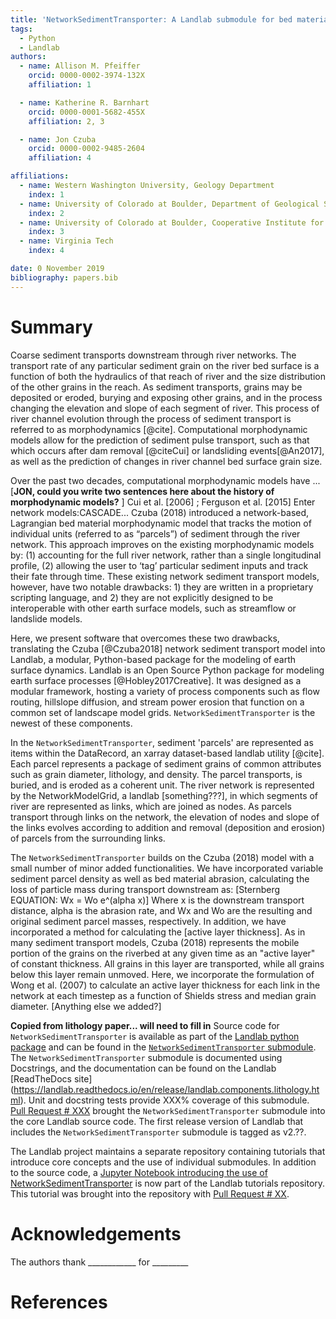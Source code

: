 ```yaml
---
title: 'NetworkSedimentTransporter: A Landlab submodule for bed material transport through river networks'
tags:
  - Python
  - Landlab
authors:
  - name: Allison M. Pfeiffer
    orcid: 0000-0002-3974-132X
    affiliation: 1

  - name: Katherine R. Barnhart
    orcid: 0000-0001-5682-455X
    affiliation: 2, 3

  - name: Jon Czuba
    orcid: 0000-0002-9485-2604
    affiliation: 4

affiliations:
  - name: Western Washington University, Geology Department
    index: 1
  - name: University of Colorado at Boulder, Department of Geological Sciences
    index: 2
  - name: University of Colorado at Boulder, Cooperative Institute for Research in Environmental Sciences
    index: 3
  - name: Virginia Tech
    index: 4

date: 0 November 2019
bibliography: papers.bib
---
```


# Summary

Coarse sediment transports downstream through river networks. The transport rate of any particular sediment grain on the river bed surface is a function of both the hydraulics of that reach of river and the size distribution of the other grains in the reach. As sediment transports, grains may be deposited or eroded, burying and exposing other grains, and in the process changing the elevation and slope of each segment of river. This process of river channel evolution through the process of sediment transport is referred to as morphodynamics [@cite]. Computational morphodynamic models allow for the prediction of sediment pulse transport, such as that which occurs after dam removal [@citeCui] or landsliding events[@An2017], as well as the prediction of changes in river channel bed surface grain size.

Over the past two decades, computational morphodynamic models have ...
[**JON, could you write two sentences here about the history of morphodynamic models?** ]
Cui et al. [2006] ; Ferguson et al. [2015]
Enter network models:CASCADE...
Czuba (2018) introduced a network-based, Lagrangian bed material morphodynamic model that tracks the motion of individual units (referred to as “parcels”) of sediment through the river network. This approach improves on the existing morphodynamic models by: (1) accounting for the full river network, rather than a single longitudinal profile, (2) allowing the user to ‘tag’ particular sediment inputs and track their fate through time. These existing network sediment transport models, however, have two notable drawbacks: 1) they are written in a proprietary scripting language, and 2) they are not explicitly designed to be interoperable with other earth surface models, such as streamflow or landslide models.

Here, we present software that overcomes these two drawbacks, translating the Czuba [@Czuba2018] network sediment transport model into Landlab, a modular, Python-based package for the modeling of earth surface dynamics. Landlab is an Open Source Python package for modeling earth surface processes [@Hobley2017Creative]. It was designed as a modular framework, hosting a variety of process components such as flow routing, hillslope diffusion, and stream power erosion that function on a common set of landscape model grids. ``NetworkSedimentTransporter`` is the newest of these components.

In the ``NetworkSedimentTransporter``, sediment 'parcels' are represented as items within the DataRecord, an xarray dataset-based landlab utility [@cite]. Each parcel represents a package of sediment grains of common attributes such as grain diameter, lithology, and density. The parcel transports, is buried, and is eroded as a coherent unit. The river network is represented by the NetworkModelGrid, a landlab [something???], in which segments of river are represented as links, which are joined as nodes.   As parcels transport through links on the network, the elevation of nodes and slope of the links evolves according to addition and removal (deposition and erosion) of parcels from the surrounding links.

The ``NetworkSedimentTransporter`` builds on the Czuba (2018) model with a small number of minor added functionalities. We have incorporated variable sediment parcel density as well as bed material abrasion, calculating the loss of particle mass during transport downstream as:
[Sternberg EQUATION: Wx = Wo e^(alpha x)]
Where x is the downstream transport distance, alpha is the abrasion rate, and Wx and Wo are the resulting and original sediment parcel masses, respectively. In addition, we have incorporated a method for calculating the [active layer thickness]. As in many sediment transport models, Czuba (2018) represents the mobile portion of the grains on the riverbed at any given time as an "active layer" of constant thickness. All grains in this layer are transported, while all grains below this layer remain unmoved. Here, we incorporate the formulation of Wong et al. (2007) to calculate an active layer thickness for each link in the network at each timestep as a function of Shields stress and median grain diameter.
[Anything else we added?]

**Copied from lithology paper... will need to fill in**
Source code for ``NetworkSedimentTransporter`` is available as part of the [Landlab python package](https://github.com/landlab/landlab) and can be found in
the [``NetworkSedimentTransporter`` submodule](https://github.com/landlab/landlab/tree/release/landlab/components/network_sediment_transporter).
The ``NetworkSedimentTransporter`` submodule is documented using Docstrings, and the documentation can be found on the Landlab [ReadTheDocs site] (https://landlab.readthedocs.io/en/release/landlab.components.lithology.html).
Unit and docstring tests provide XXX% coverage of this submodule. [Pull Request # XXX](https://github.com/landlab/landlab/pull/XXX) brought the ``NetworkSedimentTransporter`` submodule into the core Landlab source code. The first release version of Landlab that includes the ``NetworkSedimentTransporter`` submodule is tagged as v2.??.

The Landlab project maintains a separate repository containing tutorials that
introduce core concepts and the use of individual submodules. In addition to the
source code, a [Jupyter Notebook introducing the use of NetworkSedimentTransporter](https://nbviewer.jupyter.org/github/landlab/tutorials/blob/release/xxxxxxxxxx.ipynb)
is now part of the Landlab tutorials repository. This tutorial was brought into
the repository with [Pull Request #
XX](https://github.com/landlab/tutorials/pull/19).

# Acknowledgements

The authors thank ____________ for _________

# References
